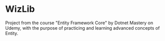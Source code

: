 # WizLib
Project from the course "Entity Framework Core" by Dotnet Mastery on Udemy, with the purpose of practicing and learning advanced concepts of Entity.
